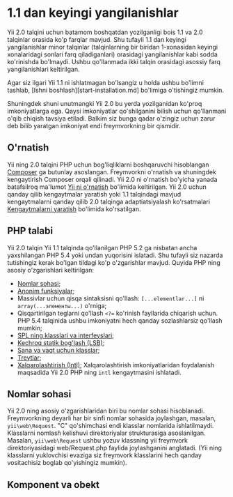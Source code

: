 1.1 dan keyingi yangilanishlar
==============================

Yii 2.0 talqini uchun batamom boshqatdan yozilganligi bois 1.1 va 2.0 talqinlar orasida ko'p farqlar mavjud.
Shu tufayli 1.1 dan keyingi yangilanishlar minor talqinlar (talqinlarning bir biridan 1-xonasidan keyingi xonalaridagi sonlari farq qiladiganlari) orasidagi yangilanishlar kabi sodda ko'rinishda bo'lmaydi.
Ushbu qo'llanmada ikki talqin orasidagi asossiy farq yangilanishlari keltirilgan.

Agar siz ilgari Yii 1.1 ni ishlatmagan bo'lsangiz u holda ushbu bo'limni tashlab, [Ishni boshlash][start-installation.md] bo'limiga o'tishingiz mumkin.

Shuningdek shuni unutmangki Yii 2.0 bu yerda yozilganidan ko'proq imkoniyatlarga ega. Qaysi imkoniyatlar qo'shilganini bilish uchun qo'llanmani o'qib chiqish tavsiya etiladi. Balkim siz bunga qadar o'zingiz uchun zarur deb bilib yaratgan imkoniyat endi freymvorkning bir qismidir. 


O'rnatish
---------

Yii ning 2.0 talqini PHP uchun bog'liqliklarni boshqaruvchi hisoblangan [Composer](https://getcomposer.org/) ga butunlay asoslangan. 
Freymvorkni o'rnatish va shuningdek kengaytirish Composer orqali qilinadi. Yii 2.0 ni o'rnatish bo'yicha yanada batafsilroq ma'lumot 
[Yii ni o'rnatish](start-installation.md) bo'limida keltirilgan. Yii 2.0 uchun qanday qilib kengaytmalar yaratish yoki 1.1 talqindagi mavjud kengaytmalarni qanday qilib 2.0 talqinga adaptiatsiyalash ko'rsatmalari [Kengaytmalarni yaratish](extend-creating-extensions.md) bo'limida ko'rsatilgan.


PHP talabi
----------

Yii 2.0 talqin Yii 1.1 talqinda qo'llanilgan PHP 5.2 ga nisbatan ancha yaxshilangan PHP 5.4 yoki undan yuqorisini islatadi. 
Shu tufayli siz nazarda tutishingiz kerak bo'lgan tildagi ko'p o'zgarishlar mavjud. 
Quyida PHP ning asosiy o'zgarishlari keltirilgan:

- [Nomlar sohasi](http://php.net/manual/ru/language.namespaces.php);
- [Anonim funksiyalar](http://php.net/manual/ru/functions.anonymous.php);
- Massivlar uchun qisqa sintaksisni qo'llash: `[...elementlar...]` ni `array(...элементы...)` o'rniga;
- Qisqartirilgan teglarni qo'llash `<?=` ko'rinish fayllarida chiqarish uchun.
  PHP 5.4 talqinida ushbu imkoniyatni hech qanday sozlashlarsiz qo'llash mumkin;
- [SPL ning klasslari va interfeyslari](http://php.net/manual/ru/book.spl.php);
- [Kechroq statik bog'lash (LSB)](http://php.net/manual/ru/language.oop5.late-static-bindings.php);
- [Sana va vaqt uchun klasslar](http://php.net/manual/ru/book.datetime.php);
- [Treytlar](http://php.net/manual/ru/language.oop5.traits.php);
- [Xalqarolashtirish (Intl)](http://php.net/manual/ru/book.intl.php); Xalqarolashtirish imkoniyatlaridan foydalanish maqsadida Yii 2.0 PHP ning `intl` kengaytmasini ishlatadi.


Nomlar sohasi
-------------

Yii 2.0 ning asosiy o'zgarishlaridan biri bu nomlar sohasi hisoblanadi. Freymvorkning deyarli har bir sinfi nomlar sohasida joylashgan, masalan, `yii\web\Request`.
"C" qo'shimchasi endi klasslar nomlarida ishlatilmaydi.
Klasslarni nomlash kelishuvi direktoriyalar strukturasiga asoslanilgan. Masalan, `yii\web\Request` ushbu yozuv klassning yii freymvork direktoriyasidagi web/Request.php faylida joylashganini anglatadi.
(Yii ning klasslarni yuklovchisi evaziga siz freymvork klasslarini hech qanday vositachisiz boglab qo'yishingiz mumkin).


Komponent va obekt
------------------
